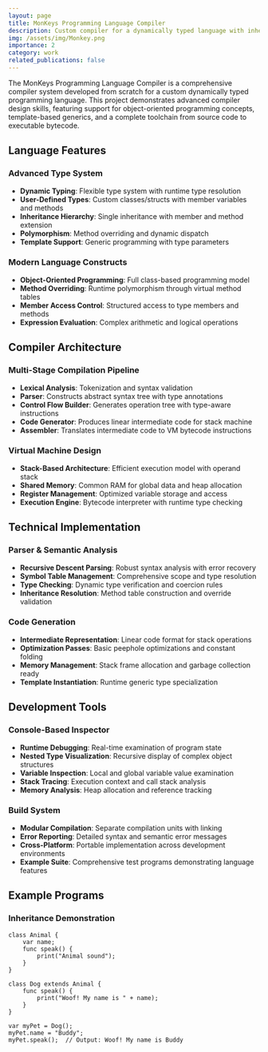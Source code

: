 ```yaml
---
layout: page
title: MonKeys Programming Language Compiler
description: Custom compiler for a dynamically typed language with inheritance, polymorphism, and template support, featuring a stack-based virtual machine with shared memory architecture.
img: /assets/img/Monkey.png
importance: 2
category: work
related_publications: false
---
```


The MonKeys Programming Language Compiler is a comprehensive compiler system developed from scratch for a custom dynamically typed programming language. This project demonstrates advanced compiler design skills, featuring support for object-oriented programming concepts, template-based generics, and a complete toolchain from source code to executable bytecode.



## Language Features

### Advanced Type System
- **Dynamic Typing**: Flexible type system with runtime type resolution
- **User-Defined Types**: Custom classes/structs with member variables and methods
- **Inheritance Hierarchy**: Single inheritance with member and method extension
- **Polymorphism**: Method overriding and dynamic dispatch
- **Template Support**: Generic programming with type parameters

### Modern Language Constructs
- **Object-Oriented Programming**: Full class-based programming model
- **Method Overriding**: Runtime polymorphism through virtual method tables
- **Member Access Control**: Structured access to type members and methods
- **Expression Evaluation**: Complex arithmetic and logical operations

## Compiler Architecture

### Multi-Stage Compilation Pipeline
- **Lexical Analysis**: Tokenization and syntax validation
- **Parser**: Constructs abstract syntax tree with type annotations
- **Control Flow Builder**: Generates operation tree with type-aware instructions
- **Code Generator**: Produces linear intermediate code for stack machine
- **Assembler**: Translates intermediate code to VM bytecode instructions

### Virtual Machine Design
- **Stack-Based Architecture**: Efficient execution model with operand stack
- **Shared Memory**: Common RAM for global data and heap allocation
- **Register Management**: Optimized variable storage and access
- **Execution Engine**: Bytecode interpreter with runtime type checking

## Technical Implementation

### Parser & Semantic Analysis
- **Recursive Descent Parsing**: Robust syntax analysis with error recovery
- **Symbol Table Management**: Comprehensive scope and type resolution
- **Type Checking**: Dynamic type verification and coercion rules
- **Inheritance Resolution**: Method table construction and override validation

### Code Generation
- **Intermediate Representation**: Linear code format for stack operations
- **Optimization Passes**: Basic peephole optimizations and constant folding
- **Memory Management**: Stack frame allocation and garbage collection ready
- **Template Instantiation**: Runtime generic type specialization


## Development Tools

### Console-Based Inspector
- **Runtime Debugging**: Real-time examination of program state
- **Nested Type Visualization**: Recursive display of complex object structures
- **Variable Inspection**: Local and global variable value examination
- **Stack Tracing**: Execution context and call stack analysis
- **Memory Analysis**: Heap allocation and reference tracking

### Build System
- **Modular Compilation**: Separate compilation units with linking
- **Error Reporting**: Detailed syntax and semantic error messages
- **Cross-Platform**: Portable implementation across development environments
- **Example Suite**: Comprehensive test programs demonstrating language features

## Example Programs

### Inheritance Demonstration
```monkeys
class Animal {
    var name;
    func speak() {
        print("Animal sound");
    }
}

class Dog extends Animal {
    func speak() {
        print("Woof! My name is " + name);
    }
}

var myPet = Dog();
myPet.name = "Buddy";
myPet.speak();  // Output: Woof! My name is Buddy